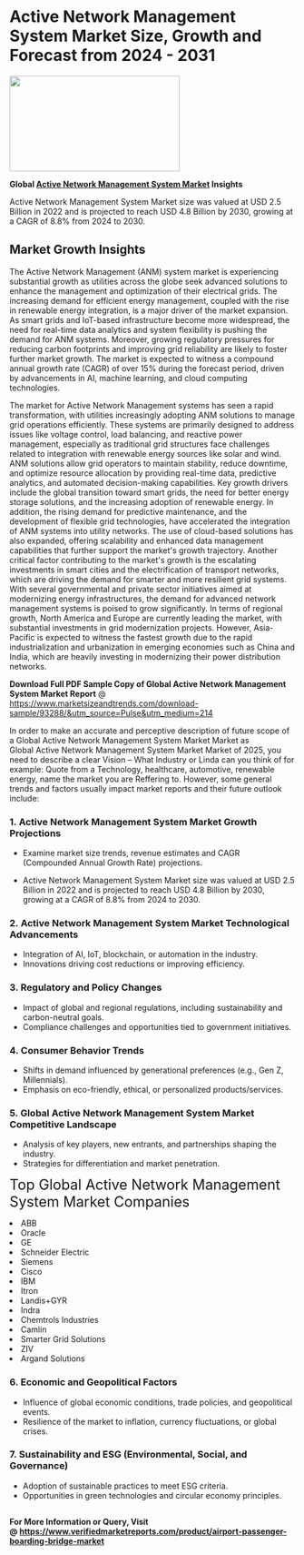 <H1>Active Network Management System Market Size, Growth and Forecast from 2024 - 2031</H1><img class="aligncenter size-medium wp-image-584254" src="https://thirdeyenews.in/wp-content/uploads/2024/09/Global-Market-Research-300x168.jpeg" alt="" width="300" height="168" /><p><strong>Global&nbsp;<a href="https://www.marketsizeandtrends.com/download-sample/93288/&amp;utm_source=Pulse&amp;utm_medium=214">Active Network Management System Market</a> Insights</strong></p><p>Active Network Management System Market size was valued at USD 2.5 Billion in 2022 and is projected to reach USD 4.8 Billion by 2030, growing at a CAGR of 8.8% from 2024 to 2030.</p><p><h2>Market Growth Insights</h2> <p>The Active Network Management (ANM) system market is experiencing substantial growth as utilities across the globe seek advanced solutions to enhance the management and optimization of their electrical grids. The increasing demand for efficient energy management, coupled with the rise in renewable energy integration, is a major driver of the market expansion. As smart grids and IoT-based infrastructure become more widespread, the need for real-time data analytics and system flexibility is pushing the demand for ANM systems. Moreover, growing regulatory pressures for reducing carbon footprints and improving grid reliability are likely to foster further market growth. The market is expected to witness a compound annual growth rate (CAGR) of over 15% during the forecast period, driven by advancements in AI, machine learning, and cloud computing technologies. </p> <p>The market for Active Network Management systems has seen a rapid transformation, with utilities increasingly adopting ANM solutions to manage grid operations efficiently. These systems are primarily designed to address issues like voltage control, load balancing, and reactive power management, especially as traditional grid structures face challenges related to integration with renewable energy sources like solar and wind. ANM solutions allow grid operators to maintain stability, reduce downtime, and optimize resource allocation by providing real-time data, predictive analytics, and automated decision-making capabilities. Key growth drivers include the global transition toward smart grids, the need for better energy storage solutions, and the increasing adoption of renewable energy. In addition, the rising demand for predictive maintenance, and the development of flexible grid technologies, have accelerated the integration of ANM systems into utility networks. The use of cloud-based solutions has also expanded, offering scalability and enhanced data management capabilities that further support the market's growth trajectory. Another critical factor contributing to the market's growth is the escalating investments in smart cities and the electrification of transport networks, which are driving the demand for smarter and more resilient grid systems. With several governmental and private sector initiatives aimed at modernizing energy infrastructures, the demand for advanced network management systems is poised to grow significantly. In terms of regional growth, North America and Europe are currently leading the market, with substantial investments in grid modernization projects. However, Asia-Pacific is expected to witness the fastest growth due to the rapid industrialization and urbanization in emerging economies such as China and India, which are heavily investing in modernizing their power distribution networks. </p><p><span class=""><strong>Download Full PDF Sample Copy of Global Active Network Management System Market Report</strong> @ <a href="https://www.marketsizeandtrends.com/download-sample/93288/&amp;utm_source=Pulse&amp;utm_medium=214" target="_blank">https://www.marketsizeandtrends.com/download-sample/93288/&amp;utm_source=Pulse&amp;utm_medium=214</a></span></p><p>In order to make an accurate and perceptive description of future scope of a Global&nbsp;Active Network Management System Market Market as Global&nbsp;Active Network Management System Market Market of 2025, you need to describe a clear Vision &ndash; What Industry or Linda can you think of for example: Quote from a Technology, healthcare, automotive, renewable energy, name the market you are Reffering to. However, some general trends and factors usually impact market reports and their future outlook include:</p><h3>1.&nbsp;<strong>Active Network Management System Market Growth Projections</strong></h3><ul><li>Examine market size trends, revenue estimates and CAGR (Compounded Annual Growth Rate) projections.</li><li><p>Active Network Management System Market size was valued at USD 2.5 Billion in 2022 and is projected to reach USD 4.8 Billion by 2030, growing at a CAGR of 8.8% from 2024 to 2030.</p></li></ul><h3>2.&nbsp;<strong>Active Network Management System Market Technological Advancements</strong></h3><ul><li>Integration of AI, IoT, blockchain, or automation in the industry.</li><li>Innovations driving cost reductions or improving efficiency.</li></ul><h3>3.&nbsp;<strong>Regulatory and Policy Changes</strong></h3><ul><li>Impact of global and regional regulations, including sustainability and carbon-neutral goals.</li><li>Compliance challenges and opportunities tied to government initiatives.</li></ul><h3>4.&nbsp;<strong>Consumer Behavior Trends</strong></h3><ul><li>Shifts in demand influenced by generational preferences (e.g., Gen Z, Millennials).</li><li>Emphasis on eco-friendly, ethical, or personalized products/services.</li></ul><h3>5.&nbsp;<strong>Global Active Network Management System Market Competitive Landscape</strong></h3><ul><li>Analysis of key players, new entrants, and partnerships shaping the industry.</li><li>Strategies for differentiation and market penetration.</li></ul><p data-pm-slice="1 1 []"><span style="color: inherit; font-family: inherit; font-size: 25px;">Top Global Active Network Management System Market Companies</span></p><div class="" data-test-id=""><p><li>ABB</li><li> Oracle</li><li> GE</li><li> Schneider Electric</li><li> Siemens</li><li> Cisco</li><li> IBM</li><li> Itron</li><li> Landis+GYR</li><li> Indra</li><li> Chemtrols Industries</li><li> Camlin</li><li> Smarter Grid Solutions</li><li> ZIV</li><li> Argand Solutions</li></p></div><h3>6.&nbsp;<strong>Economic and Geopolitical Factors</strong></h3><ul><li>Influence of global economic conditions, trade policies, and geopolitical events.</li><li>Resilience of the market to inflation, currency fluctuations, or global crises.</li></ul><h3>7.&nbsp;<strong>Sustainability and ESG (Environmental, Social, and Governance)</strong></h3><ul><li>Adoption of sustainable practices to meet ESG criteria.</li><li>Opportunities in green technologies and circular economy principles.</li></ul><h2><strong style="font-size: 14px;">For More Information or Query, Visit @&nbsp;</strong><a style="background-color: #ffffff; font-size: 14px;" href="https://www.marketsizeandtrends.com/report/active-network-management-system-market/" target="_blank">https://www.verifiedmarketreports.com/product/airport-passenger-boarding-bridge-market</a></h2>

